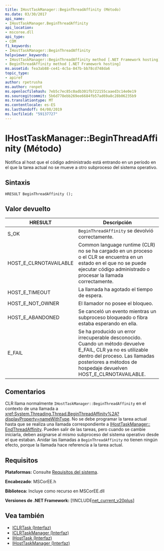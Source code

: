 ```yaml
---
title: IHostTaskManager::BeginThreadAffinity (Método)
ms.date: 03/30/2017
api_name:
- IHostTaskManager.BeginThreadAffinity
api_location:
- mscoree.dll
api_type:
- COM
f1_keywords:
- IHostTaskManager::BeginThreadAffinity
helpviewer_keywords:
- IHostTaskManager::BeginThreadAffinity method [.NET Framework hosting]
- BeginThreadAffinity method [.NET Framework hosting]
ms.assetid: fea3ab88-ce41-4c5a-847b-bb78cd748da6
topic_type:
- apiref
author: rpetrusha
ms.author: ronpet
ms.openlocfilehash: 7eb5c7ec85c0adb301fb722155caaed3c14e0e19
ms.sourcegitcommit: 5b6d778ebb269ee6684fb57ad69a8c28b06235b9
ms.translationtype: MT
ms.contentlocale: es-ES
ms.lasthandoff: 04/08/2019
ms.locfileid: "59137727"
---
```

# <a name="ihosttaskmanagerbeginthreadaffinity-method"></a>IHostTaskManager::BeginThreadAffinity (Método)
Notifica al host que el código administrado está entrando en un período en el que la tarea actual no se mueve a otro subproceso del sistema operativo.  
  
## <a name="syntax"></a>Sintaxis  
  
```  
HRESULT BeginThreadAffinity ();  
```  
  
## <a name="return-value"></a>Valor devuelto  
  
|HRESULT|Descripción|  
|-------------|-----------------|  
|S_OK|`BeginThreadAffinity` se devolvió correctamente.|  
|HOST_E_CLRNOTAVAILABLE|Common language runtime (CLR) no se ha cargado en un proceso o el CLR se encuentra en un estado en el que no se puede ejecutar código administrado o procesar la llamada correctamente.|  
|HOST_E_TIMEOUT|La llamada ha agotado el tiempo de espera.|  
|HOST_E_NOT_OWNER|El llamador no posee el bloqueo.|  
|HOST_E_ABANDONED|Se canceló un evento mientras un subproceso bloqueado o fibra estaba esperando en ella.|  
|E_FAIL|Se ha producido un error irrecuperable desconocido. Cuando un método devuelve E_FAIL, CLR ya no es utilizable dentro del proceso. Las llamadas posteriores a métodos de hospedaje devuelven HOST_E_CLRNOTAVAILABLE.|  
  
## <a name="remarks"></a>Comentarios  
 CLR llama normalmente `IHostTaskManager::BeginThreadAffinity` en el contexto de una llamada a <xref:System.Threading.Thread.BeginThreadAffinity%2A?displayProperty=nameWithType>. No se debe programar la tarea actual hasta que se realiza una llamada correspondiente a [IHostTaskManager:: EndThreadAffinity](../../../../docs/framework/unmanaged-api/hosting/ihosttaskmanager-endthreadaffinity-method.md). Pueden salir de las tareas, pero cuando se cambie iniciarla, deben asignarse al mismo subproceso del sistema operativo desde el que estaban. Anidar las llamadas a `BeginThreadAffinity` no tienen ningún efecto, porque la llamada hace referencia a la tarea actual.  
  
## <a name="requirements"></a>Requisitos  
 **Plataformas:** Consulte [Requisitos del sistema](../../../../docs/framework/get-started/system-requirements.md).  
  
 **Encabezado**: MSCorEE.h  
  
 **Biblioteca:** Incluye como recurso en MSCorEE.dll  
  
 **Versiones de .NET Framework:** [!INCLUDE[net_current_v20plus](../../../../includes/net-current-v20plus-md.md)]  
  
## <a name="see-also"></a>Vea también

- [ICLRTask (Interfaz)](../../../../docs/framework/unmanaged-api/hosting/iclrtask-interface.md)
- [ICLRTaskManager (Interfaz)](../../../../docs/framework/unmanaged-api/hosting/iclrtaskmanager-interface.md)
- [IHostTask (Interfaz)](../../../../docs/framework/unmanaged-api/hosting/ihosttask-interface.md)
- [IHostTaskManager (Interfaz)](../../../../docs/framework/unmanaged-api/hosting/ihosttaskmanager-interface.md)
